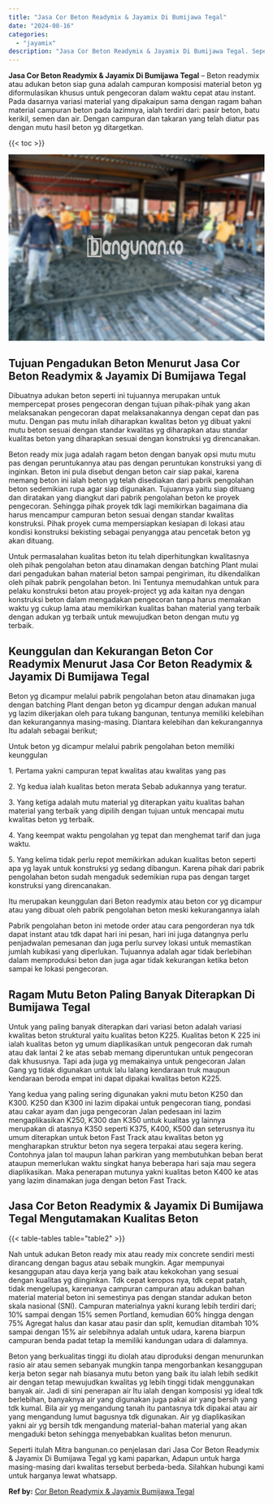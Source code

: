 ```yaml
---
title: "Jasa Cor Beton Readymix & Jayamix Di Bumijawa Tegal"
date: "2024-08-16"
categories: 
  - "jayamix"
description: "Jasa Cor Beton Readymix & Jayamix Di Bumijawa Tegal. Seperti itulah Mitra bangunan.co penjelasan dari Jasa Cor Beton Readymix & Jayamix Di Bumijawa Tegal yg..."
---
```


**Jasa Cor Beton Readymix & Jayamix Di Bumijawa Tegal** – Beton readymix atau adukan beton siap guna adalah campuran komposisi material beton yg diformulasikan khusus untuk pengecoran dalam waktu cepat atau instant. Pada dasarnya variasi material yang dipakaipun sama dengan ragam bahan material campuran beton pada lazimnya, ialah terdiri dari: pasir beton, batu kerikil, semen dan air. Dengan campuran dan takaran yang telah diatur pas dengan mutu hasil beton yg ditargetkan.

{{< toc >}}

![Jasa Cor Beton Readymix & Jayamix Di Bumijawa Tegal](/images/jasa-cor-readymix-54.png)

## Tujuan Pengadukan Beton Menurut Jasa Cor Beton Readymix & Jayamix Di Bumijawa Tegal

Dibuatnya adukan beton seperti ini tujuannya merupakan untuk mempercepat proses pengecoran dengan tujuan pihak-pihak yang akan melaksanakan pengecoran dapat melaksanakannya dengan cepat dan pas mutu. Dengan pas mutu inilah diharapkan kwalitas beton yg dibuat yakni mutu beton sesuai dengan standar kwalitas yg diharapkan atau standar kualitas beton yang diharapkan sesuai dengan konstruksi yg direncanakan.

Beton ready mix juga adalah ragam beton dengan banyak opsi mutu mutu pas dengan peruntukannya atau pas dengan peruntukan konstruksi yang di inginkan. Beton ini pula disebut dengan beton cair siap pakai, karena memang beton ini ialah beton yg telah disediakan dari pabrik pengolahan beton sedemikian rupa agar siap digunakan. Tujuannya yaitu siap dituang dan diratakan yang diangkut dari pabrik pengolahan beton ke proyek pengecoran. Sehingga pihak proyek tdk lagi memikirkan bagaimana dia harus mencampur campuran beton sesuai dengan standar kwalitas konstruksi. Pihak proyek cuma mempersiapkan kesiapan di lokasi atau kondisi konstruksi bekisting sebagai penyangga atau pencetak beton yg akan dituang.

Untuk permasalahan kualitas beton itu telah diperhitungkan kwalitasnya oleh pihak pengolahan beton atau dinamakan dengan batching Plant mulai dari pengadukan bahan material beton sampai pengiriman, itu dikendalikan oleh pihak pabrik pengolahan beton. Ini Tentunya memudahkan untuk para pelaku konstruksi beton atau proyek-project yg ada kaitan nya dengan konstruksi beton dalam mengadakan pengecoran tanpa harus memakan waktu yg cukup lama atau memikirkan kualitas bahan material yang terbaik dengan adukan yg terbaik untuk mewujudkan beton dengan mutu yg terbaik.

## Keunggulan dan Kekurangan Beton Cor Readymix Menurut Jasa Cor Beton Readymix & Jayamix Di Bumijawa Tegal

Beton yg dicampur melalui pabrik pengolahan beton atau dinamakan juga dengan batching Plant dengan beton yg dicampur dengan adukan manual yg lazim dikerjakan oleh para tukang bangunan, tentunya memiliki kelebihan dan kekurangannya masing-masing. Diantara kelebihan dan kekurangannya Itu adalah sebagai berikut;

Untuk beton yg dicampur melalui pabrik pengolahan beton memiliki keunggulan

1\. Pertama yakni campuran tepat kwalitas atau kwalitas yang pas

2\. Yg kedua ialah kualitas beton merata Sebab adukannya yang teratur.

3\. Yang ketiga adalah mutu material yg diterapkan yaitu kualitas bahan material yang terbaik yang dipilih dengan tujuan untuk mencapai mutu kwalitas beton yg terbaik.

4\. Yang keempat waktu pengolahan yg tepat dan menghemat tarif dan juga waktu.

5\. Yang kelima tidak perlu repot memikirkan adukan kualitas beton seperti apa yg layak untuk konstruksi yg sedang dibangun. Karena pihak dari pabrik pengolahan beton sudah mengaduk sedemikian rupa pas dengan target konstruksi yang direncanakan.

Itu merupakan keunggulan dari Beton readymix atau beton cor yg dicampur atau yang dibuat oleh pabrik pengolahan beton meski kekurangannya ialah

Pabrik pengolahan beton ini metode order atau cara pengorderan nya tdk dapat instant atau tdk dapat hari ini pesan, hari ini juga datangnya perlu penjadwalan pemesanan dan juga perlu survey lokasi untuk memastikan jumlah kubikasi yang diperlukan. Tujuannya adalah agar tidak berlebihan dalam memproduksi beton dan juga agar tidak kekurangan ketika beton sampai ke lokasi pengecoran.

## Ragam Mutu Beton Paling Banyak Diterapkan Di Bumijawa Tegal

Untuk yang paling banyak diterapkan dari variasi beton adalah variasi kwalitas beton struktural yaitu kualitas beton K225. Kualitas beton K 225 ini ialah kualitas beton yg umum diaplikasikan untuk pengecoran dak rumah atau dak lantai 2 ke atas sebab memang diperuntukan untuk pengecoran dak khususnya. Tapi ada juga yg memakainya untuk pengecoran Jalan Gang yg tidak digunakan untuk lalu lalang kendaraan truk maupun kendaraan beroda empat ini dapat dipakai kwalitas beton K225.

Yang kedua yang paling sering digunakan yakni mutu beton K250 dan K300. K250 dan K300 ini lazim dipakai untuk pengecoran tiang, pondasi atau cakar ayam dan juga pengecoran Jalan pedesaan ini lazim mengaplikasikan K250, K300 dan K350 untuk kualitas yg lainnya merupakan di atasnya K350 seperti K375, K400, K500 dan seterusnya itu umum diterapkan untuk beton Fast Track atau kwalitas beton yg mengharapkan struktur beton nya segera terpakai atau segera kering. Contohnya jalan tol maupun lahan parkiran yang membutuhkan beban berat ataupun memerlukan waktu singkat hanya beberapa hari saja mau segera diaplikasikan. Maka penerapan mutunya yakni kualitas beton K400 ke atas yang lazim dinamakan juga dengan beton Fast Track.

## Jasa Cor Beton Readymix & Jayamix Di Bumijawa Tegal Mengutamakan Kualitas Beton

{{< table-tables table="table2" >}}

Nah untuk adukan Beton ready mix atau ready mix concrete sendiri mesti dirancang dengan bagus atau sebaik mungkin. Agar mempunyai kesanggupan atau daya kerja yang baik atau kekokohan yang sesuai dengan kualitas yg diinginkan. Tdk cepat keropos nya, tdk cepat patah, tidak mengelupas, karenanya campuran campuran atau adukan bahan material material beton ini semestinya pas dengan standar adukan beton skala nasional (SNI). Campuran materialnya yakni kurang lebih terdiri dari; 10% sampai dengan 15% semen Portland, kemudian 60% hingga dengan 75% Agregat halus dan kasar atau pasir dan split, kemudian ditambah 10% sampai dengan 15% air selebihnya adalah untuk udara, karena biarpun campuran benda padat tetap Ia memiliki kandungan udara di dalamnya.

Beton yang berkualitas tinggi itu diolah atau diproduksi dengan menurunkan rasio air atau semen sebanyak mungkin tanpa mengorbankan kesanggupan kerja beton segar nah biasanya mutu beton yang baik itu ialah lebih sedikit air dengan tetap mewujudkan kwalitas yg lebih tinggi tidak menggunakan banyak air. Jadi di sini penerapan air Itu ialah dengan komposisi yg ideal tdk berlebihan, banyaknya air yang digunakan juga pakai air yang bersih yang tdk kumal. Bila air yg mengandung tanah itu pantasnya tdk dipakai atau air yang mengandung lumut bagusnya tdk digunakan. Air yg diaplikasikan yakni air yg bersih tdk mengandung material-bahan material yang akan mengaduki beton sehingga menyebabkan kualitas beton menurun.

Seperti itulah Mitra bangunan.co penjelasan dari Jasa Cor Beton Readymix & Jayamix Di Bumijawa Tegal yg kami paparkan, Adapun untuk harga masing-masing dari kwalitas tersebut berbeda-beda. Silahkan hubungi kami untuk harganya lewat whatsapp.

**Ref by:** [Cor Beton Readymix & Jayamix Bumijawa Tegal](https://id.wikipedia.org/wiki/Cor)

